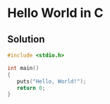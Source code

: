 # Hello World in C

## Solution

```C
#include <stdio.h>

int main()
{
   puts("Hello, World!");
   return 0;
}

```